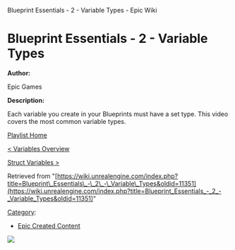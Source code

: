 Blueprint Essentials - 2 - Variable Types - Epic Wiki                    

Blueprint Essentials - 2 - Variable Types
=========================================

  

**Author:**

Epic Games

**Description:**

Each variable you create in your Blueprints must have a set type. This video covers the most common variable types.

  

[Playlist Home](/Category:Epic_Video_Playlists "Category:Epic Video Playlists")

[< Variables Overview](/Blueprint_Essentials_-_1_-_Variables_Overview "Blueprint Essentials - 1 - Variables Overview")

[Struct Variables >](/Blueprint_Essentials_-_3_-_Struct_Variables "Blueprint Essentials - 3 - Struct Variables")

Retrieved from "[https://wiki.unrealengine.com/index.php?title=Blueprint\_Essentials\_-\_2\_-\_Variable\_Types&oldid=11351](https://wiki.unrealengine.com/index.php?title=Blueprint_Essentials_-_2_-_Variable_Types&oldid=11351)"

[Category](/Special:Categories "Special:Categories"):

*   [Epic Created Content](/Category:Epic_Created_Content "Category:Epic Created Content")

  ![](https://tracking.unrealengine.com/track.png)